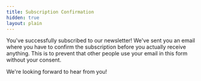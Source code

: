 ```yaml
---
title: Subscription Confirmation
hidden: true
layout: plain
---
```

You've successfully subscribed to our newsletter! We've sent you an email where you have to confirm the subscription before you actually receive anything. This is to prevent that other people use your email in this form without your consent.

We're looking forward to hear from you!
